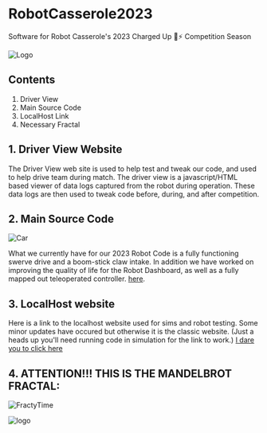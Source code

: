 # RobotCasserole2023
Software for Robot Casserole's 2023 Charged Up 🔋⚡ Competition Season

![Logo](ReadMeImages/Donut_Shirt_Colored_FINAL-1.jpg)

## Contents
1. Driver View
2. Main Source Code
3. LocalHost Link
4. Necessary Fractal

## 1. Driver View Website
  The Driver View web site is used to help test and tweak our code, and used to help drive team during match. The driver view is a javascript/HTML based viewer of data logs captured from the robot during operation. These data logs are then used to tweak code before, during, and after competition. 

## 2. Main Source Code
![Car](ReadMeImages/Vroom_Vroom.jfif)
  
  What we currently have for our 2023 Robot Code is a fully functioning swerve drive and a boom-stick claw intake.  In addition we have worked on improving the quality of life for the Robot Dashboard, as well as a fully mapped out teleoperated controller.
   [here](https://github.com/RobotCasserole1736/RobotCasserole2023/tree/main/RobotCode).
  
## 3. LocalHost website 
  Here is a link to the localhost website used for sims and robot testing.  Some minor updates have occured but otherwise it is the classic website.
  (Just a heads up you'll need running code in simulation for the link to work.)
  [I dare you to click here](http://localhost:5805/)

## 4. ATTENTION!!! THIS IS THE MANDELBROT FRACTAL:
  ![FractyTime](ReadMeImages/994890712c41a370aa5450dcde702782_w200.gif) 


![logo](ReadMeImages/our%20logo%20whoo.png)

